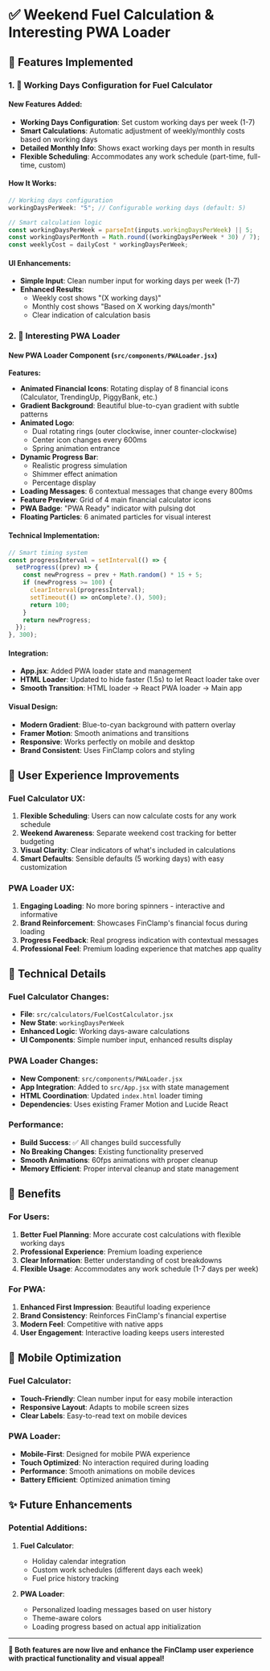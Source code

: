 # ✅ Weekend Fuel Calculation & Interesting PWA Loader

## 🎯 Features Implemented

### 1. 🚗 **Working Days Configuration for Fuel Calculator**

#### **New Features Added:**

- **Working Days Configuration**: Set custom working days per week (1-7)
- **Smart Calculations**: Automatic adjustment of weekly/monthly costs based on working days
- **Detailed Monthly Info**: Shows exact working days per month in results
- **Flexible Scheduling**: Accommodates any work schedule (part-time, full-time, custom)

#### **How It Works:**

```jsx
// Working days configuration
workingDaysPerWeek: "5"; // Configurable working days (default: 5)

// Smart calculation logic
const workingDaysPerWeek = parseInt(inputs.workingDaysPerWeek) || 5;
const workingDaysPerMonth = Math.round((workingDaysPerWeek * 30) / 7);
const weeklyCost = dailyCost * workingDaysPerWeek;
```

#### **UI Enhancements:**

- **Simple Input**: Clean number input for working days per week (1-7)
- **Enhanced Results**:
  - Weekly cost shows "(X working days)"
  - Monthly cost shows "Based on X working days/month"
  - Clear indication of calculation basis

### 2. 🎨 **Interesting PWA Loader**

#### **New PWA Loader Component** (`src/components/PWALoader.jsx`)

**Features:**

- **Animated Financial Icons**: Rotating display of 8 financial icons (Calculator, TrendingUp, PiggyBank, etc.)
- **Gradient Background**: Beautiful blue-to-cyan gradient with subtle patterns
- **Animated Logo**:
  - Dual rotating rings (outer clockwise, inner counter-clockwise)
  - Center icon changes every 600ms
  - Spring animation entrance
- **Dynamic Progress Bar**:
  - Realistic progress simulation
  - Shimmer effect animation
  - Percentage display
- **Loading Messages**: 6 contextual messages that change every 800ms
- **Feature Preview**: Grid of 4 main financial calculator icons
- **PWA Badge**: "PWA Ready" indicator with pulsing dot
- **Floating Particles**: 6 animated particles for visual interest

#### **Technical Implementation:**

```jsx
// Smart timing system
const progressInterval = setInterval(() => {
  setProgress((prev) => {
    const newProgress = prev + Math.random() * 15 + 5;
    if (newProgress >= 100) {
      clearInterval(progressInterval);
      setTimeout(() => onComplete?.(), 500);
      return 100;
    }
    return newProgress;
  });
}, 300);
```

#### **Integration:**

- **App.jsx**: Added PWA loader state and management
- **HTML Loader**: Updated to hide faster (1.5s) to let React loader take over
- **Smooth Transition**: HTML loader → React PWA loader → Main app

#### **Visual Design:**

- **Modern Gradient**: Blue-to-cyan background with pattern overlay
- **Framer Motion**: Smooth animations and transitions
- **Responsive**: Works perfectly on mobile and desktop
- **Brand Consistent**: Uses FinClamp colors and styling

## 🎨 **User Experience Improvements**

### **Fuel Calculator UX:**

1. **Flexible Scheduling**: Users can now calculate costs for any work schedule
2. **Weekend Awareness**: Separate weekend cost tracking for better budgeting
3. **Visual Clarity**: Clear indicators of what's included in calculations
4. **Smart Defaults**: Sensible defaults (5 working days) with easy customization

### **PWA Loader UX:**

1. **Engaging Loading**: No more boring spinners - interactive and informative
2. **Brand Reinforcement**: Showcases FinClamp's financial focus during loading
3. **Progress Feedback**: Real progress indication with contextual messages
4. **Professional Feel**: Premium loading experience that matches app quality

## 🔧 **Technical Details**

### **Fuel Calculator Changes:**

- **File**: `src/calculators/FuelCostCalculator.jsx`
- **New State**: `workingDaysPerWeek`
- **Enhanced Logic**: Working days-aware calculations
- **UI Components**: Simple number input, enhanced results display

### **PWA Loader Changes:**

- **New Component**: `src/components/PWALoader.jsx`
- **App Integration**: Added to `src/App.jsx` with state management
- **HTML Coordination**: Updated `index.html` loader timing
- **Dependencies**: Uses existing Framer Motion and Lucide React

### **Performance:**

- **Build Success**: ✅ All changes build successfully
- **No Breaking Changes**: Existing functionality preserved
- **Smooth Animations**: 60fps animations with proper cleanup
- **Memory Efficient**: Proper interval cleanup and state management

## 🚀 **Benefits**

### **For Users:**

1. **Better Fuel Planning**: More accurate cost calculations with flexible working days
2. **Professional Experience**: Premium loading experience
3. **Clear Information**: Better understanding of cost breakdowns
4. **Flexible Usage**: Accommodates any work schedule (1-7 days per week)

### **For PWA:**

1. **Enhanced First Impression**: Beautiful loading experience
2. **Brand Consistency**: Reinforces FinClamp's financial expertise
3. **Modern Feel**: Competitive with native apps
4. **User Engagement**: Interactive loading keeps users interested

## 📱 **Mobile Optimization**

### **Fuel Calculator:**

- **Touch-Friendly**: Clean number input for easy mobile interaction
- **Responsive Layout**: Adapts to mobile screen sizes
- **Clear Labels**: Easy-to-read text on mobile devices

### **PWA Loader:**

- **Mobile-First**: Designed for mobile PWA experience
- **Touch Optimized**: No interaction required during loading
- **Performance**: Smooth animations on mobile devices
- **Battery Efficient**: Optimized animation timing

## ✨ **Future Enhancements**

### **Potential Additions:**

1. **Fuel Calculator**:

   - Holiday calendar integration
   - Custom work schedules (different days each week)
   - Fuel price history tracking

2. **PWA Loader**:
   - Personalized loading messages based on user history
   - Theme-aware colors
   - Loading progress based on actual app initialization

---

**🎉 Both features are now live and enhance the FinClamp user experience with practical functionality and visual appeal!**
